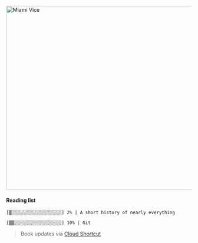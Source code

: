 [<img src="https://media.giphy.com/media/l0IsIMQkVZ0UK1Q7C/giphy.gif" alt="Miami Vice" width="800" height="500">](https://www.youtube.com/watch?v=-aMCzRj3Syg)

  #### Reading list

  ```
  [▒░░░░░░░░░░░░░░░░░░░] 2% | A short history of nearly everything
  
  [▒▒░░░░░░░░░░░░░░░░░░] 10% | Git
  ```

  > Book updates via [Cloud Shortcut](https://github.com/saschazengler/progress_bar_shortcut)
  